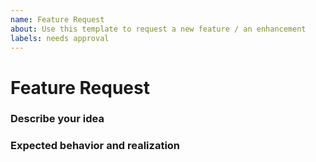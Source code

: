 ```yaml
---
name: Feature Request
about: Use this template to request a new feature / an enhancement
labels: needs approval
---
```


<!-- 
This is a template for requesting new features / enhancements.
There is actually no special format required, but here are some
hints how you could describe or help us better understand your
idea.
-->

# Feature Request

### Describe your idea
<!-- 
Describe here your idea. Try to write your idea in a short 
and long version, so someone reading your short version understands
what you are asking for and a contributor knows with the long 
version what exactly you want to have at the end. 
-->


### Expected behavior and realization
<!-- Add here the expected behavior with optional screenshots or
sketches that helps to understand how it could be roughly implemented. -->
